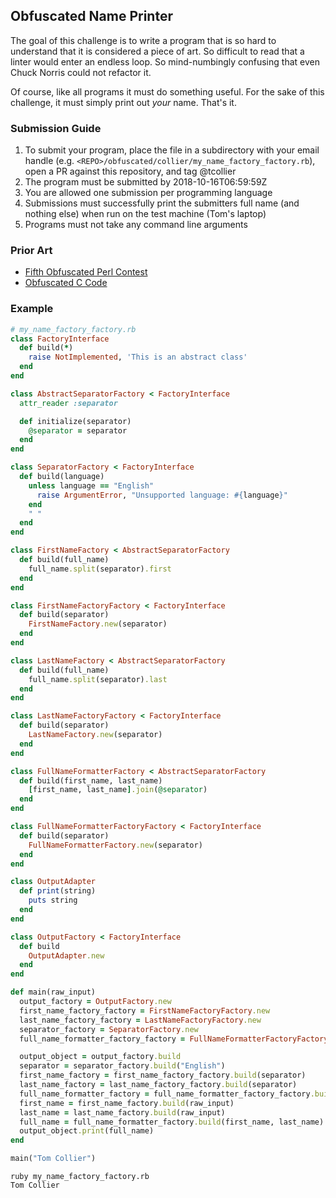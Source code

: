 ## Obfuscated Name Printer

The goal of this challenge is to write a program that is so hard to understand
that it is considered a piece of art. So difficult to read that a linter would
enter an endless loop. So mind-numbingly confusing that even Chuck Norris could
not refactor it.

Of course, like all programs it must do something useful. For the sake of this
challenge, it must simply print out _your_ name. That's it.

### Submission Guide

1. To submit your program, place the file in a subdirectory with your email handle (e.g. `<REPO>/obfuscated/collier/my_name_factory_factory.rb`), open a PR against this repository, and tag @tcollier
1. The program must be submitted by 2018-10-16T06:59:59Z
1. You are allowed one submission per programming language
1. Submissions must successfully print the submitters full name (and nothing else) when run on the test machine (Tom's laptop)
1. Programs must not take any command line arguments

### Prior Art

* [Fifth Obfuscated Perl Contest](https://www.foo.be/docs/tpj/issues/vol5_3/tpj0503-0014.html)
* [Obfuscated C Code](https://www.quora.com/What-is-the-most-obfuscated-C-code-you-have-ever-seen)

### Example

```ruby
# my_name_factory_factory.rb
class FactoryInterface
  def build(*)
    raise NotImplemented, 'This is an abstract class'
  end
end

class AbstractSeparatorFactory < FactoryInterface
  attr_reader :separator

  def initialize(separator)
    @separator = separator
  end
end

class SeparatorFactory < FactoryInterface
  def build(language)
    unless language == "English"
      raise ArgumentError, "Unsupported language: #{language}"
    end
    " "
  end
end

class FirstNameFactory < AbstractSeparatorFactory
  def build(full_name)
    full_name.split(separator).first
  end
end

class FirstNameFactoryFactory < FactoryInterface
  def build(separator)
    FirstNameFactory.new(separator)
  end
end

class LastNameFactory < AbstractSeparatorFactory
  def build(full_name)
    full_name.split(separator).last
  end
end

class LastNameFactoryFactory < FactoryInterface
  def build(separator)
    LastNameFactory.new(separator)
  end
end

class FullNameFormatterFactory < AbstractSeparatorFactory
  def build(first_name, last_name)
    [first_name, last_name].join(@separator)
  end
end

class FullNameFormatterFactoryFactory < FactoryInterface
  def build(separator)
    FullNameFormatterFactory.new(separator)
  end
end

class OutputAdapter
  def print(string)
    puts string
  end
end

class OutputFactory < FactoryInterface
  def build
    OutputAdapter.new
  end
end

def main(raw_input)
  output_factory = OutputFactory.new
  first_name_factory_factory = FirstNameFactoryFactory.new
  last_name_factory_factory = LastNameFactoryFactory.new
  separator_factory = SeparatorFactory.new
  full_name_formatter_factory_factory = FullNameFormatterFactoryFactory.new

  output_object = output_factory.build
  separator = separator_factory.build("English")
  first_name_factory = first_name_factory_factory.build(separator)
  last_name_factory = last_name_factory_factory.build(separator)
  full_name_formatter_factory = full_name_formatter_factory_factory.build(separator)
  first_name = first_name_factory.build(raw_input)
  last_name = last_name_factory.build(raw_input)
  full_name = full_name_formatter_factory.build(first_name, last_name)
  output_object.print(full_name)
end

main("Tom Collier")
```

```
ruby my_name_factory_factory.rb
Tom Collier
```
